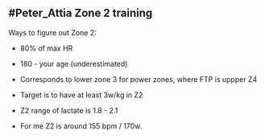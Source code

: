 ## #Peter_Attia Zone 2 training

Ways to figure out Zone 2:
- 80% of max HR
- 180 - your age (underestimated)
- Corresponds to lower zone 3 for power zones, where FTP is uppper Z4

- Target is to have at least 3w/kg in Z2
- Z2 range of lactate is 1.8 - 2.1

- For me Z2 is around 155 bpm / 170w.
